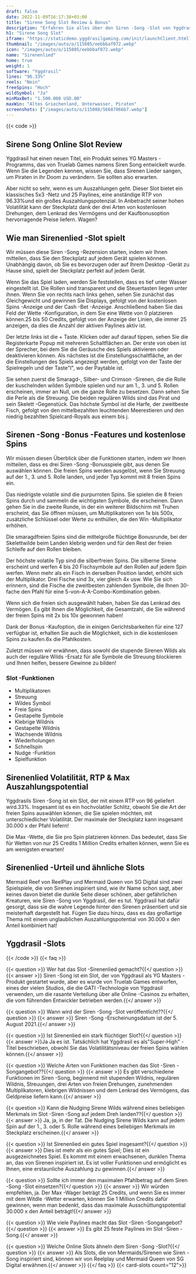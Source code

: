 ```yaml
---
draft: false
date: 2022-11-09T16:17:38+03:00
title: "Sirene Song Slot Review & Bonus"
description: "Erfahren Sie alles über den Siren -Song -Slot von Yggdrasils Auszahlungen, Volatilität, RTP, Funktionen und erhalten Sie kostenlose Spins und Boni von den besten Online -Casinos!"
h1: "Sirene Song Slot"
iframe: "https://staticdemo.yggdrasilgaming.com/init/launchClient.html?gameid=10102&lang=en&currency=EUR&org=Demo&key=&fullscreen=yes"
thumbnail: "/images/auto/o/115085/eebbbaf072.webp"
icon: "/images/auto/o/115085/eebbbaf072.webp"
name: "Sirenenlied"
home: true
weight: 1
software: "Yggdrasil"
lines: "96.33%"
reels: "Nein"
freeSpins: "Hoch"
wildSymbol: "Ja"
minMaxBet: "1.500.000 USD.00"
maxWin: "Altes Griechenland, Unterwasser, Piraten"
screenshots: ["/images/auto/o/115088/56687066b7.webp"]
---
```


{{< code >}}<h2>Sirene Song Online Slot Review</h2><p>Yggdrasil hat einen neuen Titel, ein Produkt seines YG Masters -Programms, das von Truelab Games namens Siren Song entwickelt wurde. Wenn Sie die Legenden kennen, wissen Sie, dass Sirenen Lieder sangen, um Piraten in ihr Doom zu verändern. Sie sollten also erwarten.</p><p>Aber nicht so sehr, wenn es um Auszahlungen geht. Dieser Slot bietet ein klassisches 5x3 -Netz und 25 Paylines, eine anständige RTP von 96.33%und ein großes Auszahlungspotenzial. In Anbetracht seiner hohen Volatilität kann der Steckplatz dank der drei Arten von kostenlosen Drehungen, dem Lenkrad des Vermögens und der Kaufbonusoption hervorragende Preise liefern. Wagen?</p><h2>Wie man Sirenenlied -Slot spielt</h2><p>Wir müssen diese Siren -Song -Rezension starten, indem wir Ihnen mitteilen, dass Sie den Steckplatz auf jedem Gerät spielen können. Unabhängig davon, ob Sie es bevorzugen oder auf Ihrem Desktop -Gerät zu Hause sind, spielt der Steckplatz perfekt auf jedem Gerät.</p><p>Wenn Sie das Spiel laden, werden Sie feststellen, dass es tief unter Wasser eingestellt ist. Die Rollen sind transparent und die Steuertasten liegen unter ihnen. Wenn Sie von rechts nach links gehen, sehen Sie zunächst das Gleichgewicht und gewinnen Sie Displays, gefolgt von der kostenlosen Spins -Anzeige und der Cash -Bet -Anzeige. Anschließend haben Sie das Feld der Wette -Konfiguration, in dem Sie eine Wette von 0 platzieren können.25 bis 50 Credits, gefolgt von der Anzeige der Linien, die immer 25 anzeigen, da dies die Anzahl der aktiven Paylines aktiv ist.</p><p>Der letzte links ist die + Taste. Klicken oder auf darauf tippen, sehen Sie die Registerkarte Popup mit mehreren Schaltflächen an. Der erste von oben ist der Sprecher, bei dem Sie die Geräusche des Spiels aktivieren oder deaktivieren können. Als nächstes ist die Einstellungsschaltfläche, an der die Einstellungen des Spiels angezeigt werden, gefolgt von der Taste der Spielregeln und der Taste"I", wo der Paytable ist.</p><p>Sie sehen zuerst die Smaragd-, Silber- und Crimson -Sirenen, die die Rolle der kuschelnden wilden Symbole spielen und nur am 1., 3. und 5. Rollen erscheinen, immer an Null, um die ganze Rolle zu besetzen. Dann sehen Sie die Perle als die Streuung. Die beiden regulären Wilds sind das Pirat und sein Skelett -Gegenstück. Das höchste Symbol ist die Harfe, der zweitbeste Fisch, gefolgt von den mittelbezahlten leuchtenden Meerestieren und den niedrig bezahlten Spielcard-Royals aus einem bis j.</p><h2>Sirenen -Song -Bonus -Features und kostenlose Spins</h2><p>Wir müssen diesen Überblick über die Funktionen starten, indem wir Ihnen mitteilen, dass es drei Siren -Song -Bonusspiele gibt, aus denen Sie auswählen können. Die freien Spins werden ausgelöst, wenn Sie Streuung auf der 1., 3. und 5. Rolle landen, und jeder Typ kommt mit 8 freien Spins ein.</p><p>Das niedrigste volatile sind die purpurroten Spins. Sie spielen die 8 freien Spins durch und sammeln die wichtigsten Symbole, die erscheinen. Dann gehen Sie in die zweite Runde, in der ein weiterer Bildschirm mit Truhen erscheint, das Sie öffnen müssen, um Multiplikatoren von 1x bis 500x, zusätzliche Schlüssel oder Werte zu enthüllen, die den Win -Multiplikator erhöhen.</p><p>Die smaragdfreien Spins sind die mittelgroße flüchtige Bonusrunde, bei der Skelettwilde beim Landen klebrig werden und für den Rest der freien Schleife auf den Rollen bleiben.</p><p>Der höchste volatile Typ sind die silberfreien Spins. Die silberne Sirene erscheint und werfen 4 bis 20 Fischsymbole auf den Rollen auf jedem Spin werfen. Wenn mehr als ein Fisch in derselben Position landet, erhöht sich der Multiplikator. Drei Fische sind 3x, vier gleich 4x usw. Wie Sie sich erinnern, sind die Fische die zweitbesten zahlenden Symbole, die Ihnen 30-fache den Pfahl für eine 5-von-A-A-Combo-Kombination geben.</p><p>Wenn sich die freien sich ausgewählt haben, haben Sie das Lenkrad des Vermögen. Es gibt Ihnen die Möglichkeit, die Gesamtzahl, die Sie während der freien Spins mit 2x bis 10x gewonnen haben!</p><p>Dank der Bonus -Kaufoption, die in einigen Gerichtsbarkeiten für eine 127 verfügbar ist, erhalten Sie auch die Möglichkeit, sich in die kostenlosen Spins zu kaufen.6x die Pfahlkosten.</p><p>Zuletzt müssen wir erwähnen, dass sowohl die stupende Sirenen Wilds als auch der reguläre Wilds -Ersatz für alle Symbole die Streuung blockieren und Ihnen helfen, bessere Gewinne zu bilden!</p><h3>
Slot -Funktionen</h3><ul>
<li></span>
Multiplikatoren</li>
<li></span>
Streuung</li>
<li></span>
Wildes Symbol</li>
<li></span>
Freie Spins</li>
<li></span>
Gestapelte Symbole</li>
<li></span>
Klebrige Wildnis</li>
<li></span>
Gestapelte Wildnis</li>
<li></span>
Wachsende Wildnis</li>
<li></span>
Wiederholungen</li>
<li></span>
Schnellspin</li>
<li></span>
Nudge -Funktion</li>
<li></span>
Spielfunktion</li></ul><h2>Sirenenlied Volatilität, RTP & Max Auszahlungspotential</h2><p>Yggdrasils Siren -Song ist ein Slot, der mit einem RTP von 96 geliefert wird.33%. Insgesamt ist es ein hochvolatiler Schlitz, obwohl Sie die Art der freien Spins auswählen können, die Sie spielen möchten, mit unterschiedlicher Volatilität. Der maximale der Steckplatz kann insgesamt 30.000 x der Pfahl liefern!</p><p>Die Max -Wette, die Sie pro Spin platzieren können. Das bedeutet, dass Sie für Wetten von nur 25 Credits 1 Million Credits erhalten können, wenn Sie es am wenigsten erwarten!</p><h2>Sirenenlied -Urteil und ähnliche Slots</h2><p>Mermaid Reef von ReelPlay und Mermaid Queen von SG Digital sind zwei Spielspiele, die von Sirenen inspiriert sind, wie ihr Name schon sagt, aber keines davon bietet die dunkle Seite dieser schönen, aber gefährlichen Kreaturen, wie Siren -Song von Yggdrasil, der es tut. Yggdrasil hat dafür gesorgt, dass sie die wahre Legende hinter den Sirenen präsentiert und sie meisterhaft dargestellt hat. Fügen Sie dazu hinzu, dass es das großartige Thema mit einem unglaublichen Auszahlungspotential von 30.000 x den Anteil kombiniert hat!</p><h2>Yggdrasil -Slots</h2>
{{< /code >}}
{{< faq >}}

{{< question >}} Wer hat das Slot -Sirenenlied gemacht?{{</ question >}}
{{< answer >}} Siren -Song ist ein Slot, der von Yggdrasil als YG Masters -Produkt gestartet wurde, aber es wurde von Truelab Games entworfen, eines der vielen Studios, die die GATI -Technologie von Yggdrasil verwenden, um die rasante Verteilung über alle Online -Casinos zu erhalten, die vom führenden Entwickler betrieben werden.{{</ answer >}}

{{< question >}} Wann wird der Siren -Song -Slot veröffentlicht??{{</ question >}}
{{< answer >}} Siren -Song -Erscheinungsdatum ist der 5. August 2021.{{</ answer >}}

{{< question >}} Ist Sirenenlied ein stark flüchtiger Slot?{{</ question >}}
{{< answer >}}Ja Ja es ist. Tatsächlich hat Yggdrasil es als"Super-High" -Titel beschrieben, obwohl Sie das Volatilitätsniveau der freien Spins wählen können.{{</ answer >}}

{{< question >}} Welche Arten von Funktionen machen das Slot -Siren -Songangebot??{{</ question >}}
{{< answer >}} Es gibt verschiedene Funktionen im Siren -Song, beginnend mit stupenden Wildnis, regulären Wildnis, Streuungen, drei Arten von freien Drehungen, zunehmenden Multiplikatoren, klebrigen Wildnissen und dem Lenkrad des Vermögens, das Geldpreise liefern kann.{{</ answer >}}

{{< question >}} Kann die Nudging Sirene Wilds während eines beliebigen Merkmals im Slot -Siren -Song auf jedem Dreh landen??{{</ question >}}
{{< answer >}} Ja, ja, in der Tat. Die Nudging Sirene Wilds kann auf jedem Spin auf der 1., 3. oder 5. Rolle während eines beliebigen Merkmals im Steckplatz erscheinen.{{</ answer >}}

{{< question >}} Ist Sirenenlied ein gutes Spiel insgesamt?{{</ question >}}
{{< answer >}} Dies ist mehr als ein gutes Spiel; Dies ist ein ausgezeichnetes Spiel. Es kommt mit einem erwachsenen, dunklen Thema an, das von Sirenen inspiriert ist. Es ist voller Funktionen und ermöglicht es Ihnen, eine erstaunliche Auszahlung zu gewinnen.{{</ answer >}}

{{< question >}} Sollte ich immer den maximalen Pfahlbetrag auf dem Siren -Song -Slot einsetzen?{{</ question >}}
{{< answer >}} Wir würden empfehlen, ja. Der Max -Wager beträgt 25 Credits, und wenn Sie es immer mit dem Witdle -Wetter erwarten, können Sie 1 Million Credits dafür gewinnen, wenn man bedenkt, dass das maximale Ausschüttungspotential 30.000 x den Anteil beträgt!{{</ answer >}}

{{< question >}} Wie viele Paylines macht das Slot -Siren -Songangebot?{{</ question >}}
{{< answer >}} Es gibt 25 feste Paylines im Slot -Siren -Song.{{</ answer >}}

{{< question >}} Welche Online Slots ähneln dem Siren -Song -Slot?{{</ question >}}
{{< answer >}} Als Slots, die von Mermaids/Sirenen wie Siren -Song inspiriert sind, können wir von Reelplay und Mermaid Queen von SG Digital erwähnen.{{</ answer >}}
{{</ faq >}}
{{< card-slots count="12">}}